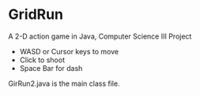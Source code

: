# GridRun
A 2-D action game in Java, Computer Science III Project

* WASD or Cursor keys to move
* Click to shoot
* Space Bar for dash


GirRun2.java is the main class file. 
